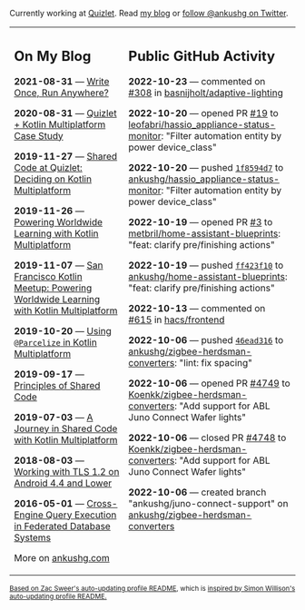 Currently working at [Quizlet](https://quizlet.com/). Read [my blog](https://ankushg.com/) or [follow @ankushg on Twitter](https://twitter.com/ankushg).

<table><tr><td valign="top" width="40%">

## On My Blog
<!-- blog starts -->
**2021-08-31** — [Write Once, Run Anywhere?](https://ankushg.com/posts/write-once-run-anywhere-increment/)

**2020-08-31** — [Quizlet + Kotlin Multiplatform Case Study](https://ankushg.com/posts/quizlet-kotlin-multiplatform-case-study/)

**2019-11-27** — [Shared Code at Quizlet: Deciding on Kotlin Multiplatform](https://ankushg.com/posts/shared-code-kotlin-multiplatform/)

**2019-11-26** — [Powering Worldwide Learning with Kotlin Multiplatform](https://ankushg.com/speaking/droidcon-sf-2019)

**2019-11-07** — [San Francisco Kotlin Meetup: Powering Worldwide Learning with Kotlin Multiplatform](https://ankushg.com/speaking/sf-kotlin-meetup-2019)

**2019-10-20** — [Using `@Parcelize` in Kotlin Multiplatform](https://ankushg.com/posts/multiplatform-parcelize/)

**2019-09-17** — [Principles of Shared Code](https://ankushg.com/speaking/denver-startup-week-2019)

**2019-07-03** — [A Journey in Shared Code with Kotlin Multiplatform](https://ankushg.com/speaking/droidcon-berlin-2019)

**2018-08-03** — [Working with TLS 1.2 on Android 4.4 and Lower](https://ankushg.com/posts/tls-1.2-on-android/)

**2016-05-01** — [Cross-Engine Query Execution in Federated Database Systems](https://ankushg.com/projects/thesis)
<!-- blog ends -->
More on [ankushg.com](https://ankushg.com/)
</td><td valign="top" width="60%">

## Public GitHub Activity
<!-- githubActivity starts -->
**2022-10-23** — commented on [#308](https://github.com/basnijholt/adaptive-lighting/issues/308#issuecomment-1288113678) in [basnijholt/adaptive-lighting](https://api.github.com/repos/basnijholt/adaptive-lighting)

**2022-10-20** — opened PR [#19](https://github.com/leofabri/hassio_appliance-status-monitor/pull/19) to [leofabri/hassio_appliance-status-monitor](https://api.github.com/repos/leofabri/hassio_appliance-status-monitor): "Filter automation entity by power device_class"

**2022-10-20** — pushed [`1f8594d7`](https://github.com/ankushg/hassio_appliance-status-monitor/commit/1f8594d74288c0594f3a4e908052e6c3fc84d032) to [ankushg/hassio_appliance-status-monitor](https://api.github.com/repos/ankushg/hassio_appliance-status-monitor): "Filter automation entity by power device_class"

**2022-10-19** — opened PR [#3](https://github.com/metbril/home-assistant-blueprints/pull/3) to [metbril/home-assistant-blueprints](https://api.github.com/repos/metbril/home-assistant-blueprints): "feat: clarify pre/finishing actions"

**2022-10-19** — pushed [`ff423f10`](https://github.com/ankushg/home-assistant-blueprints/commit/ff423f106b73fb4e59d73b5e729d8f892c2cfa73) to [ankushg/home-assistant-blueprints](https://api.github.com/repos/ankushg/home-assistant-blueprints): "feat: clarify pre/finishing actions"

**2022-10-13** — commented on [#615](https://github.com/hacs/frontend/pull/615#issuecomment-1277948472) in [hacs/frontend](https://api.github.com/repos/hacs/frontend)

**2022-10-06** — pushed [`46ead316`](https://github.com/ankushg/zigbee-herdsman-converters/commit/46ead3165d9d2b967ca517b1cb938754c1c5d458) to [ankushg/zigbee-herdsman-converters](https://api.github.com/repos/ankushg/zigbee-herdsman-converters): "lint: fix spacing"

**2022-10-06** — opened PR [#4749](https://github.com/Koenkk/zigbee-herdsman-converters/pull/4749) to [Koenkk/zigbee-herdsman-converters](https://api.github.com/repos/Koenkk/zigbee-herdsman-converters): "Add support for ABL Juno Connect Wafer lights"

**2022-10-06** — closed PR [#4748](https://github.com/Koenkk/zigbee-herdsman-converters/pull/4748) to [Koenkk/zigbee-herdsman-converters](https://api.github.com/repos/Koenkk/zigbee-herdsman-converters): "Add support for ABL Juno Connect Wafer lights"

**2022-10-06** — created branch "ankushg/juno-connect-support" on [ankushg/zigbee-herdsman-converters](https://api.github.com/repos/ankushg/zigbee-herdsman-converters)
<!-- githubActivity ends -->
</td></tr></table>

<sub><a href="https://github.com/ZacSweers/ZacSweers">Based on Zac Sweer's auto-updating profile README</a>, which is <a href="https://simonwillison.net/2020/Jul/10/self-updating-profile-readme/">inspired by Simon Willison's auto-updating profile README.</a></sub>